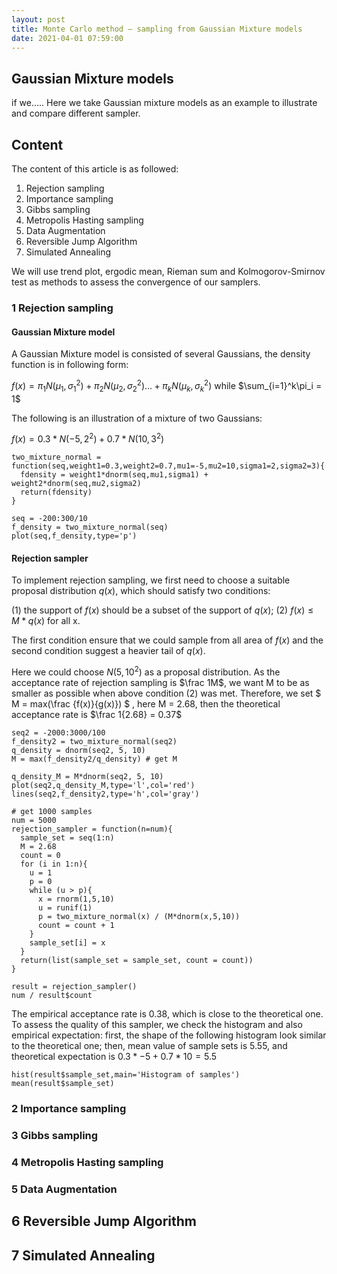 ```yaml
---
layout: post
title: Monte Carlo method — sampling from Gaussian Mixture models
date: 2021-04-01 07:59:00
---
```


<script src="https://cdn.mathjax.org/mathjax/latest/MathJax.js?config=TeX-AMS-MML_HTMLorMML" type="text/javascript"></script>

<script type="text/x-mathjax-config">
  MathJax.Hub.Config({
    tex2jax: {
      inlineMath: [ ['$','$'], ["\\(","\\)"] ],
      processEscapes: true
    }
  });
</script>


## Gaussian Mixture models
if we.....
Here we take Gaussian mixture models as an example to illustrate and compare different sampler.

## Content

The content of this article is as followed:
1. Rejection sampling
2. Importance sampling
3. Gibbs sampling
4. Metropolis Hasting sampling
5. Data Augmentation
6. Reversible Jump Algorithm
7. Simulated Annealing


We will use trend plot, ergodic mean, Rieman sum and Kolmogorov-Smirnov test as methods to assess the convergence of our samplers.

### 1 Rejection sampling
#### Gaussian Mixture model
A Gaussian Mixture model is consisted of several Gaussians, the density function is in following form:

$f(x) = \pi_1N(\mu_1,\sigma_1^2)+\pi_2N(\mu_2,\sigma_2^2)...+\pi_kN(\mu_k,\sigma_k^2)$
while $\sum_{i=1}^k\pi_i = 1$

The following is an illustration of a mixture of two Gaussians:

$f(x) = 0.3*N(-5,2^2)+0.7*N(10,3^2)$

```
two_mixture_normal = function(seq,weight1=0.3,weight2=0.7,mu1=-5,mu2=10,sigma1=2,sigma2=3){
  fdensity = weight1*dnorm(seq,mu1,sigma1) + weight2*dnorm(seq,mu2,sigma2)
  return(fdensity)
}

seq = -200:300/10
f_density = two_mixture_normal(seq)
plot(seq,f_density,type='p')
```

#### Rejection sampler
To implement rejection sampling, we first need to choose a suitable proposal distribution $q(x)$, which should satisfy two conditions: 

(1) the support of $f(x)$ should be a subset of the support of $q(x)$;
(2) $f(x) \le M*q(x)$ for all x. 

The first condition ensure that we could sample from all area of $f(x)$ and the second condition suggest a heavier tail of $q(x)$.

Here we could choose $N(5,10^2)$ as a proposal distribution. As the acceptance rate of rejection sampling is $\frac 1M$, we want M to be as smaller as possible when above condition (2) was met. Therefore, we set $ M = max(\frac {f(x)}{g(x)}) $ , here M = 2.68, then the theoretical acceptance rate is $\frac 1{2.68} = 0.37$


```
seq2 = -2000:3000/100
f_density2 = two_mixture_normal(seq2)
q_density = dnorm(seq2, 5, 10)
M = max(f_density2/q_density) # get M

q_density_M = M*dnorm(seq2, 5, 10)
plot(seq2,q_density_M,type='l',col='red')
lines(seq2,f_density2,type='h',col='gray')
```

```
# get 1000 samples
num = 5000
rejection_sampler = function(n=num){
  sample_set = seq(1:n)
  M = 2.68
  count = 0
  for (i in 1:n){
    u = 1
    p = 0
    while (u > p){
      x = rnorm(1,5,10)
      u = runif(1) 
      p = two_mixture_normal(x) / (M*dnorm(x,5,10))
      count = count + 1
    }
    sample_set[i] = x
  }
  return(list(sample_set = sample_set, count = count))
}

result = rejection_sampler()
num / result$count
```
The empirical acceptance rate is 0.38, which is close to the theoretical one. 
To assess the quality of this sampler, we check the histogram and also empirical expectation:
first, the shape of the following histogram look similar to the theoretical one; then, mean value of sample sets is 5.55, and theoretical expectation is $0.3*-5+0.7*10 = 5.5$

```{r,echo=FALSE}
hist(result$sample_set,main='Histogram of samples')
mean(result$sample_set)
```

### 2 Importance sampling


### 3 Gibbs sampling


### 4 Metropolis Hasting sampling


### 5 Data Augmentation 


## 6 Reversible Jump Algorithm


## 7 Simulated Annealing